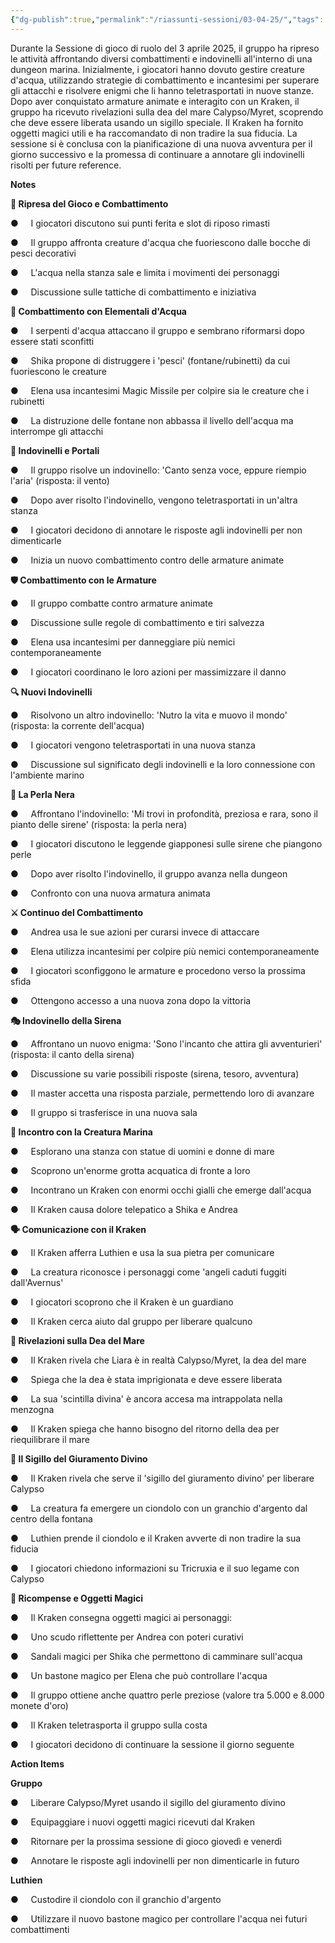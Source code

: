 ```yaml
---
{"dg-publish":true,"permalink":"/riassunti-sessioni/03-04-25/","tags":["miret"],"noteIcon":""}
---
```


Durante la Sessione di gioco di ruolo del 3 aprile 2025, il gruppo ha ripreso le attività affrontando diversi combattimenti e indovinelli all'interno di una dungeon marina. Inizialmente, i giocatori hanno dovuto gestire creature d'acqua, utilizzando strategie di combattimento e incantesimi per superare gli attacchi e risolvere enigmi che li hanno teletrasportati in nuove stanze. Dopo aver conquistato armature animate e interagito con un Kraken, il gruppo ha ricevuto rivelazioni sulla dea del mare Calypso/Myret, scoprendo che deve essere liberata usando un sigillo speciale. Il Kraken ha fornito oggetti magici utili e ha raccomandato di non tradire la sua fiducia. La sessione si è conclusa con la pianificazione di una nuova avventura per il giorno successivo e la promessa di continuare a annotare gli indovinelli risolti per future reference.

**Notes**

**🎲 Ripresa del Gioco e Combattimento**

●     I giocatori discutono sui punti ferita e slot di riposo rimasti

●     Il gruppo affronta creature d'acqua che fuoriescono dalle bocche di pesci decorativi

●     L'acqua nella stanza sale e limita i movimenti dei personaggi

●     Discussione sulle tattiche di combattimento e iniziativa

**🌊 Combattimento con Elementali d'Acqua**

●     I serpenti d'acqua attaccano il gruppo e sembrano riformarsi dopo essere stati sconfitti

●     Shika propone di distruggere i 'pesci' (fontane/rubinetti) da cui fuoriescono le creature

●     Elena usa incantesimi Magic Missile per colpire sia le creature che i rubinetti

●     La distruzione delle fontane non abbassa il livello dell'acqua ma interrompe gli attacchi

**🧩 Indovinelli e Portali**

●     Il gruppo risolve un indovinello: 'Canto senza voce, eppure riempio l'aria' (risposta: il vento)

●     Dopo aver risolto l'indovinello, vengono teletrasportati in un'altra stanza

●     I giocatori decidono di annotare le risposte agli indovinelli per non dimenticarle

●     Inizia un nuovo combattimento contro delle armature animate

**🛡️ Combattimento con le Armature**

●     Il gruppo combatte contro armature animate

●     Discussione sulle regole di combattimento e tiri salvezza

●     Elena usa incantesimi per danneggiare più nemici contemporaneamente

●     I giocatori coordinano le loro azioni per massimizzare il danno

**🔍 Nuovi Indovinelli**

●     Risolvono un altro indovinello: 'Nutro la vita e muovo il mondo' (risposta: la corrente dell'acqua)

●     I giocatori vengono teletrasportati in una nuova stanza

●     Discussione sul significato degli indovinelli e la loro connessione con l'ambiente marino

**🔮 La Perla Nera**

●     Affrontano l'indovinello: 'Mi trovi in profondità, preziosa e rara, sono il pianto delle sirene' (risposta: la perla nera)

●     I giocatori discutono le leggende giapponesi sulle sirene che piangono perle

●     Dopo aver risolto l'indovinello, il gruppo avanza nella dungeon

●     Confronto con una nuova armatura animata

**⚔️ Continuo del Combattimento**

●     Andrea usa le sue azioni per curarsi invece di attaccare

●     Elena utilizza incantesimi per colpire più nemici contemporaneamente

●     I giocatori sconfiggono le armature e procedono verso la prossima sfida

●     Ottengono accesso a una nuova zona dopo la vittoria

**🎭 Indovinello della Sirena**

●     Affrontano un nuovo enigma: 'Sono l'incanto che attira gli avventurieri' (risposta: il canto della sirena)

●     Discussione su varie possibili risposte (sirena, tesoro, avventura)

●     Il master accetta una risposta parziale, permettendo loro di avanzare

●     Il gruppo si trasferisce in una nuova sala

**🐙 Incontro con la Creatura Marina**

●     Esplorano una stanza con statue di uomini e donne di mare

●     Scoprono un'enorme grotta acquatica di fronte a loro

●     Incontrano un Kraken con enormi occhi gialli che emerge dall'acqua

●     Il Kraken causa dolore telepatico a Shika e Andrea

**🗣️ Comunicazione con il Kraken**

●     Il Kraken afferra Luthien e usa la sua pietra per comunicare

●     La creatura riconosce i personaggi come 'angeli caduti fuggiti dall'Avernus'

●     I giocatori scoprono che il Kraken è un guardiano

●     Il Kraken cerca aiuto dal gruppo per liberare qualcuno

**🌟 Rivelazioni sulla Dea del Mare**

●     Il Kraken rivela che Liara è in realtà Calypso/Myret, la dea del mare

●     Spiega che la dea è stata imprigionata e deve essere liberata

●     La sua 'scintilla divina' è ancora accesa ma intrappolata nella menzogna

●     Il Kraken spiega che hanno bisogno del ritorno della dea per riequilibrare il mare

**🔑 Il Sigillo del Giuramento Divino**

●     Il Kraken rivela che serve il 'sigillo del giuramento divino' per liberare Calypso

●     La creatura fa emergere un ciondolo con un granchio d'argento dal centro della fontana

●     Luthien prende il ciondolo e il Kraken avverte di non tradire la sua fiducia

●     I giocatori chiedono informazioni su Tricruxia e il suo legame con Calypso

**🎁 Ricompense e Oggetti Magici**

●     Il Kraken consegna oggetti magici ai personaggi:

●     Uno scudo riflettente per Andrea con poteri curativi

●     Sandali magici per Shika che permettono di camminare sull'acqua

●     Un bastone magico per Elena che può controllare l'acqua

●     Il gruppo ottiene anche quattro perle preziose (valore tra 5.000 e 8.000 monete d'oro)

●     Il Kraken teletrasporta il gruppo sulla costa

●     I giocatori decidono di continuare la sessione il giorno seguente

**Action Items**

**Gruppo**

●     Liberare Calypso/Myret usando il sigillo del giuramento divino

●     Equipaggiare i nuovi oggetti magici ricevuti dal Kraken

●     Ritornare per la prossima sessione di gioco giovedì e venerdì

●     Annotare le risposte agli indovinelli per non dimenticarle in futuro

**Luthien**

●     Custodire il ciondolo con il granchio d'argento

●     Utilizzare il nuovo bastone magico per controllare l'acqua nei futuri combattimenti